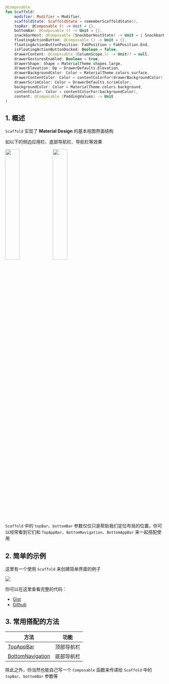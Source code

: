 ```kotlin
@Composable
fun Scaffold(
    modifier: Modifier = Modifier,
    scaffoldState: ScaffoldState = rememberScaffoldState(),
    topBar: @Composable () -> Unit = {},
    bottomBar: @Composable () -> Unit = {},
    snackbarHost: @Composable (SnackbarHostState) -> Unit = { SnackbarHost(it) },
    floatingActionButton: @Composable () -> Unit = {},
    floatingActionButtonPosition: FabPosition = FabPosition.End,
    isFloatingActionButtonDocked: Boolean = false,
    drawerContent: @Composable (ColumnScope.() -> Unit)? = null,
    drawerGesturesEnabled: Boolean = true,
    drawerShape: Shape = MaterialTheme.shapes.large,
    drawerElevation: Dp = DrawerDefaults.Elevation,
    drawerBackgroundColor: Color = MaterialTheme.colors.surface,
    drawerContentColor: Color = contentColorFor(drawerBackgroundColor),
    drawerScrimColor: Color = DrawerDefaults.scrimColor,
    backgroundColor: Color = MaterialTheme.colors.background,
    contentColor: Color = contentColorFor(backgroundColor),
    content: @Composable (PaddingValues) -> Unit
)
```



## 1. 概述

`Scaffold` 实现了 **Material Design** 的基本视图界面结构

如以下的侧边应用栏、底部导航栏、导航栏等效果


<img src = "{{config.assets}}/layout/scaffold/demo.png" width = "30%" height = "30%"/><img src = "{{config.assets}}/layout/scaffold/demo2.png" width = "30%" height = "30%"/>


`Scaffold` 中的 `topBar`、`bottomBar` 参数仅仅只是帮助我们定位布局的位置，你可以经常看到它们和 `TopAppBar`、`BottomNavigation`、`BottomAppBar` 来一起搭配使用


## 2. 简单的示例

这里有一个使用 `Scaffold` 来创建简单界面的例子

<img src = "{{config.assets}}/layout/scaffold/demo.gif">

你可以在这里查看完整的代码：

* [Gist](https://gist.github.com/Nthily/c6c291422b06543d2afa3eb795a2d2a4)
* [Github]({{config.repo_url}}/blob/main/docs/code/layout/scaffold/scaffold.kt)

## 3. 常用搭配的方法

|方法|功能|
|----|---|
|[TopAppBar](../../elements/topappbar/)|顶部导航栏|
|[BottomNavigation](bottomnavigation.md)|底部导航栏|

除此之外，你当然也能自己写一个 `Composable` 函数来传递给 `Scaffold` 中的 `topBar`、`bottomBar` 参数等